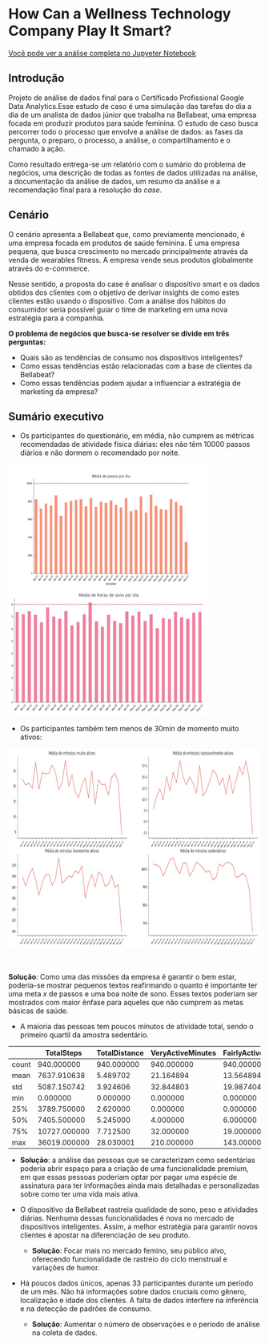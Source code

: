 # How Can a Wellness Technology Company Play It Smart?

[Você pode ver a análise completa no Jupyeter Notebook](https://github.com/biancaportela/bellabeat_analise/blob/main/bellabeat_analysis.ipynb)

## Introdução

Projeto de análise de dados final para o Certificado Profissional Google Data Analytics.Esse estudo de caso é uma simulação das tarefas do dia a dia de um analista de dados júnior que trabalha na Bellabeat, uma empresa focada em produzir produtos para saúde feminina. O estudo de caso busca percorrer todo o processo que envolve a análise de dados: as fases da pergunta, o preparo, o processo, a análise, o compartilhamento e o chamado à ação. 

Como resultado entrega-se um relatório com o sumário do problema de negócios, uma descrição de todas as fontes de dados utilizadas na análise, a documentação da análise de dados, um resumo da análise e a recomendação final para a resolução do *case*. 

## Cenário

O cenário apresenta a Bellabeat que, como previamente mencionado, é uma empresa focada em produtos de saúde feminina. É uma empresa pequena, que busca crescimento no mercado principalmente através da venda de wearables fitness. A empresa vende seus produtos globalmente através do e-commerce. 

Nesse sentido, a proposta do case é analisar o dispositivo smart e os dados obtidos dos clientes com o objetivo de derivar insights de como estes clientes estão usando o dispositivo. Com a análise dos hábitos do consumidor seria possível guiar o time de marketing em uma nova estratégia para a companhia. 

**O problema de negócios que busca-se resolver se divide em três perguntas:**

- Quais são as tendências de consumo nos dispositivos inteligentes?
- Como essas tendências estão relacionadas com a base de clientes da Bellabeat?
- Como essas tendências podem ajudar a influenciar a estratégia de marketing da empresa?

## Sumário executivo

- Os participantes do questionário, em média, não cumprem as métricas recomendadas de atividade física diárias: eles não têm 10000 passos diários e não dormem o recomendado por noite.

<p float="center">
  <img src="https://github.com/biancaportela/bellabeat_analise/blob/e261499fa0bba5ab097ab7dd91200236e52296c4/imagens/media_passos.jpg" width="400" height = "250"/>
  <img src="https://github.com/biancaportela/bellabeat_analise/blob/e261499fa0bba5ab097ab7dd91200236e52296c4/imagens/sono.jpg" width="400" height = "250" /> 
</p>

- Os participantes também tem menos de 30min de momento muito ativos:
<p align="center">
<img src="https://github.com/biancaportela/bellabeat_analise/blob/e261499fa0bba5ab097ab7dd91200236e52296c4/imagens/minutos_ativos.jpg"  width="700" height="400">
</p>
<br>


**Solução**: Como uma das missões da empresa é garantir o bem estar, poderia-se mostrar pequenos textos reafirmando o quanto é importante ter  uma meta *x* de passos e uma boa noite de sono. Esses textos poderiam ser mostrados com maior ênfase para aqueles que não cumprem as metas básicas de saúde.
    
    
- A maioria das pessoas tem poucos minutos de atividade total, sendo o primeiro quartil da amostra sedentário.


|       | TotalSteps   | TotalDistance | VeryActiveMinutes | FairlyActiveMinutes | LightlyActiveMinutes | SedentaryMinutes | Calories    |
|-------|--------------|---------------|-------------------|---------------------|----------------------|------------------|-------------|
| count | 940.000000   | 940.000000    | 940.000000        | 940.000000          | 940.000000           | 940.000000       | 940.000000  |
| mean  | 7637.910638  | 5.489702      | 21.164894         | 13.564894           | 192.812766           | 991.210638       | 2303.609574 |
| std   | 5087.150742  | 3.924606      | 32.844803         | 19.987404           | 109.174700           | 301.267437       | 718.166862  |
| min   | 0.000000     | 0.000000      | 0.000000          | 0.000000            | 0.000000             | 0.000000         | 0.000000    |
| 25%   | 3789.750000  | 2.620000      | 0.000000          | 0.000000            | 127.000000           | 729.750000       | 1828.500000 |
| 50%   | 7405.500000  | 5.245000      | 4.000000          | 6.000000            | 199.000000           | 1057.500000      | 2134.000000 |
| 75%   | 10727.000000 | 7.712500      | 32.000000         | 19.000000           | 264.000000           | 1229.500000      | 2793.250000 |
| max   | 36019.000000 | 28.030001     | 210.000000        | 143.000000          | 518.000000           | 1440.000000      | 4900.000000 |


  - **Solução**: a análise das pessoas que se caracterizam como sedentárias poderia abrir espaço para a criação de uma  funcionalidade premium, em que essas pessoas poderiam optar por pagar uma espécie de assinatura para ter informações ainda mais detalhadas e personalizadas sobre como ter uma vida mais ativa.
    
    
- O dispositivo da Bellabeat rastreia qualidade de sono, peso e atividades diárias. Nenhuma dessas funcionalidades é nova no mercado de dispositivos inteligentes. Assim, a melhor estratégia para garantir novos clientes é apostar na diferenciação de seu produto.
	
  - **Solução**: Focar mais no mercado femino, seu público alvo, oferecendo funcionalidade de rastreio do ciclo menstrual e variações de humor.
    
    
- Há poucos dados únicos, apenas 33 participantes durante um período de um mês. Não há informações sobre dados cruciais como gênero, localização e idade dos clientes. A falta de dados interfere na inferência e na detecção de padrões de consumo.

  - **Solução**: Aumentar o número de observações e o período de análise na coleta de dados.




